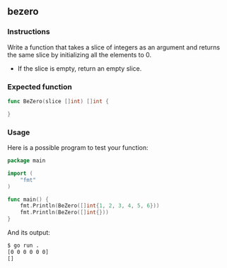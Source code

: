 ## bezero
### Instructions

Write a function that takes a slice of integers as an argument and returns the same slice by initializing all the elements to 0.

- If the slice is empty, return an empty slice.

### Expected function

```go
func BeZero(slice []int) []int {

}
```

### Usage

Here is a possible program to test your function:

```go
package main

import (
	"fmt"
)

func main() {
	fmt.Println(BeZero([]int{1, 2, 3, 4, 5, 6}))
	fmt.Println(BeZero([]int{}))
}
```

And its output:

```bash
$ go run .
[0 0 0 0 0 0]
[]
```